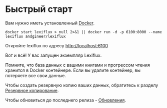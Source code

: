 # Быстрый старт
Вам нужно иметь установленный [Docker](https://docs.docker.com/get-docker/).

    docker start lexiflux > null 2>&1 || docker run -d -p 6100:8000 --name lexiflux andgineer/lexiflux

Откройте lexiflux по адресу [http://localhost:6100](http://localhost:6100)

Вот и всё! У вас запущен экземпляр Lexiflux.

Помните, что база данных с вашими книгами и прогрессом чтения хранится в Docker контейнере. 
Если вы удалите контейнер, вы потеряете все свои данные.

Чтобы создать резервную копию ваших данных, обратитесь к разделу [Резервное копирование](docker.md#backup).

Чтобы обновиться до последнего релиза - [Обновления](docker.md#updates).
